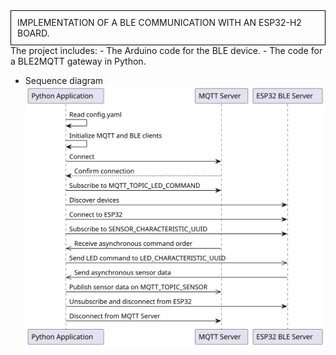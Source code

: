 <div style="border:1px solid black; padding:10px;">
  IMPLEMENTATION OF A BLE COMMUNICATION WITH AN ESP32-H2 BOARD. 
</div>
The project includes: 
- The Arduino code for the BLE device.
- The code for a BLE2MQTT gateway in Python.

- Sequence diagram
![Alt text](seq.svg "Optionnel : sequence diagram")




